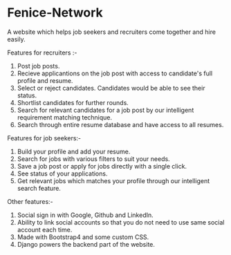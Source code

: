 # Fenice-Network
A website which helps job seekers and recruiters come together and hire easily.

Features for recruiters :-
1) Post job posts.
2) Recieve applicantions on the job post with access to candidate's full profile and resume.
3) Select or reject candidates. Candidates would be able to see their status.
4) Shortlist candidates for further rounds.
5) Search for relevant candidates for a job post by our intelligent requirement matching technique.
6) Search through entire resume database and have access to all resumes.

Features for job seekers:-
1) Build your profile and add your resume.
2) Search for jobs with various filters to suit your needs.
3) Save a job post or apply for jobs directly with a single click.
4) See status of your applications.
5) Get relevant jobs which matches your profile through our intelligent search feature.

Other features:-
1) Social sign in with Google, Github and LinkedIn.
2) Ability to link social accounts so that you do not need to use same social account each time.
3) Made with Bootstrap4 and some custom CSS.
4) Django powers the backend part of the website.
